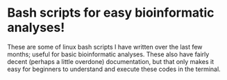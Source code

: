 # Bash scripts for easy bioinformatic analyses!
These are some of linux bash scripts I have written over the last few months; useful for basic bioinformatic analyses. These also have fairly decent (perhaps a little overdone) documentation, but that only makes it easy for beginners to understand and execute these codes in the terminal. 
